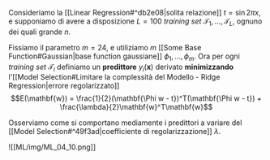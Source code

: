 Consideriamo la [[Linear Regression#^db2e08|solita relazione]] $t = \sin{2\pi x}$, e supponiamo di avere a disposizione $L = 100$ *training set* $\mathcal{T}_1, ..., \mathcal{T}_L$, ognuno dei quali grande $n$.

Fissiamo il parametro $m = 24$, e utiliziamo $m$ [[Some Base Function#Gaussian|base function gaussiane]] $\phi_1, ..., \phi_m$.
Ora per ogni *training set* $\mathcal{T}_i$ definiamo un **predittore** $y_i(\mathbf{x})$ derivato **minimizzando** l'[[Model Selection#Limitare la complessità del Modello - Ridge Regression|errore regolarizzato]] $$E(\mathbf{w}) = \frac{1}{2}(\mathbf{\Phi w - t})^T(\mathbf{\Phi w - t}) + \frac{\lambda}{2}\mathbf{w}^T\mathbf{w}$$

Osserviamo come si comportano mediamente i predittori a variare del [[Model Selection#^49f3ad|coefficiente di regolarizzazione]] $\lambda$.

![[ML/img/ML_04_10.png]]
